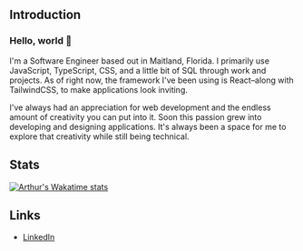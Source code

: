 ## Introduction

### Hello, world 👋

I'm a Software Engineer based out in Maitland, Florida. I primarily use JavaScript, TypeScript, CSS, and a little bit of SQL through work and projects. As of right now, the framework I've been using is React–along with TailwindCSS, to make applications look inviting.

I've always had an appreciation for web development and the endless amount of creativity you can put into it. Soon this passion grew into developing and designing applications. It's always been a space for me to explore that creativity while still being technical.

## Stats

[![Arthur's Wakatime stats](https://github-readme-stats.vercel.app/api/wakatime?username=arthurwhenry&theme=dark)](https://github.com/anuraghazra/github-readme-stats)

## Links

- [LinkedIn](https://www.linkedin.com/in/arthur-henry-0458a1104/)
